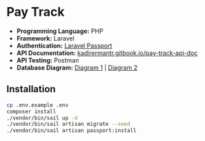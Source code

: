 # Pay Track

- **Programming Language:** PHP
- **Framework:** Laravel
- **Authentication:** [Laravel Passport](https://laravel.com/docs/passport)
- **API Documentation:** [kadirermantr.gitbook.io/pay-track-api-doc](https://kadirermantr.gitbook.io/pay-track-api-doc)
- **API Testing:** Postman
- **Database Diagram:** [Diagram 1](https://dbdiagram.io/d/6420f4b25758ac5f172447ae) | [Diagram 2](https://dbdiagram.io/d/6420f5185758ac5f172447ca)

## Installation

```bash
cp .env.example .env
composer install
./vendor/bin/sail up -d
./vendor/bin/sail artisan migrate --seed
./vendor/bin/sail artisan passport:install
```
